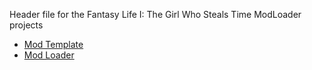 Header file for the Fantasy Life I: The Girl Who Steals Time ModLoader projects
- [Mod Template](https://github.com/ReDevCafe/FantasyLifeI-ModTemplate)
- [Mod Loader](https://github.com/AmeliaCute/FantasyLifeI-ModLoader)
